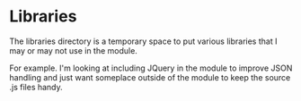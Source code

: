 # Libraries
The libraries directory is a temporary space to put various libraries that I may or may not use in the module. 

For example. I'm looking at including JQuery in the module to improve JSON handling and just want someplace outside of the module to keep the source .js files handy.